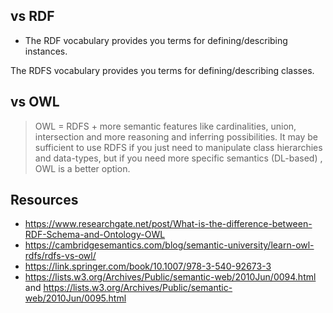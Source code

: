 
## vs RDF

- The RDF vocabulary provides you terms for defining/describing instances.

The RDFS vocabulary provides you terms for defining/describing classes.

## vs OWL

> OWL = RDFS + more semantic features like cardinalities, union, intersection and more reasoning and inferring possibilities.
It may be sufficient to use RDFS if you just need to manipulate class hierarchies and data-types, but if you need more specific semantics (DL-based) , OWL is a better option.

## Resources

- https://www.researchgate.net/post/What-is-the-difference-between-RDF-Schema-and-Ontology-OWL
- https://cambridgesemantics.com/blog/semantic-university/learn-owl-rdfs/rdfs-vs-owl/
- https://link.springer.com/book/10.1007/978-3-540-92673-3
- https://lists.w3.org/Archives/Public/semantic-web/2010Jun/0094.html and https://lists.w3.org/Archives/Public/semantic-web/2010Jun/0095.html